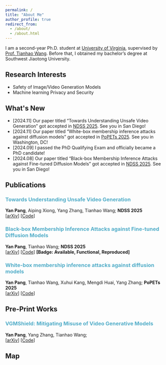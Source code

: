 ```yaml
---
permalink: /
title: "About Me"
author_profile: true
redirect_from: 
  - /about/
  - /about.html
---
```


I am a second-year Ph.D. student at [University of Virginia]([https://cispa.de/](https://www.virginia.edu/)), supervised by [Prof. Tianhao Wang]([https://yangzhangalmo.github.io/](https://tianhao.wang/)). Before that, I obtained my bachelor’s degree at Southwest Jiaotong University.

## Research Interests

- Safety of Image/Video Generation Models
- Machine learning Privacy and Security

## What's New

- [2024.11] Our paper titled “Towards Understanding Unsafe Video Generation” got accepted in [NDSS 2025](https://www.ndss-symposium.org/ndss2025/). See you in San Diego!
- [2024.11] Our paper titled “White-box membership inference attacks against diffusion models” got accepted in [PoPETs 2025](https://petsymposium.org/cfp25.php). See you in Washington, DC!
- [2024.09] I passed the PhD Qualifying Exam and officially became a PhD candidate!
- [2024.08] Our paper titled “Black-box Membership Inference Attacks against Fine-tuned Diffusion Models” got accepted in [NDSS 2025](https://www.ndss-symposium.org/ndss2025/). See you in San Diego!

## Publications

### <span style="color:#52ADC8">Towards Understanding Unsafe Video Generation</span>
**Yan Pang**, Aiping Xiong, Yang Zhang, Tianhao Wang; **NDSS 2025** \
[[arXiv](https://arxiv.org/abs/2407.12581)]
[[Code](https://github.com/py85252876/UVD)]

### <span style="color:#52ADC8">Black-box Membership Inference Attacks against Fine-tuned Diffusion Models</span>
**Yan Pang**, Tianhao Wang; **NDSS 2025** \
[[arXiv](https://arxiv.org/abs/2312.08207)]
[[Code](https://github.com/py85252876/Reconstruction-based-Attack)]
**[Badge: Available, Functional, Reproduced]**

### <span style="color:#52ADC8">White-box membership inference attacks against diffusion models</span>
**Yan Pang**, Tianhao Wang, Xuhui Kang, Mengdi Huai, Yang Zhang; **PoPETs 2025** \
[[arXiv](https://arxiv.org/abs/2308.06405)]
[[Code](https://github.com/py85252876/GSA)]

## Pre-Print Works

### <span style="color:#52ADC8">VGMShield: Mitigating Misuse of Video Generative Models</span>
**Yan Pang**, Yang Zhang, Tianhao Wang; \
[[arXiv](https://arxiv.org/abs/2402.13126)]
[[Code](https://github.com/py85252876/MMVGM)]

## Map

<div style="width: 50%; max-width: 600px; margin: auto; text-align: center;">
    <script type="text/javascript" id="clustrmaps" src="//clustrmaps.com/map_v2.js?d=kTMcfgVSl2wlhaC8eXnmS48wmgbERZvGUS8N-iCZAiY&cl=ffffff&w=a"></script>
</div>
